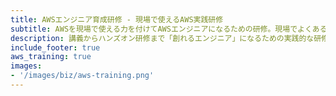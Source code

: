```yaml
---
title: AWSエンジニア育成研修 - 現場で使えるAWS実践研修
subtitle: AWSを現場で使える力を付けてAWSエンジニアになるための研修。現場でよくあるケースを想定した演習課題で実践的に学びます。
description: 講義からハンズオン研修まで「創れるエンジニア」になるための実践的な研修を行います。SES、システムインテグレータ企業へAWS認定資格取得、AWS研修、DevOps研修などの実績があります。
include_footer: true
aws_training: true
images:
- '/images/biz/aws-training.png'
---
```

